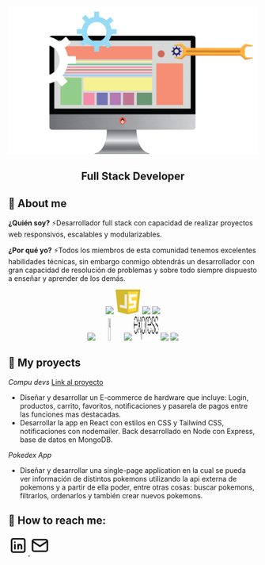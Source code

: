 
![My Name is Franco Coronel](./assets/webiste.gif)
<h2 align="center">
Full Stack Developer
</h2>

## :boy: About me
<p><b>¿Quién soy?</b> 
⚡️Desarrollador full stack con capacidad de realizar proyectos web responsivos, escalables y modularizables.

<b>¿Por qué yo?</b>
⚡️Todos los miembros de esta comunidad tenemos excelentes habilidades técnicas, sin embargo conmigo obtendrás un desarrollador con gran capacidad de resolución de problemas y sobre todo siempre dispuesto a enseñar y aprender de los demás.

<!-- <b>¿Mi historia laboral?</b>
⚡️.</p> -->

<p align="center">
  <img width="10%" src="https://www.vectorlogo.zone/logos/w3_html5/w3_html5-ar21.svg">
  <img width="10%" height="50px" src="https://github.com/AilinMacchia/AilinMacchia/blob/main/logos/javascript-1.svg">
  <img width="10%" src="https://www.vectorlogo.zone/logos/git-scm/git-scm-ar21.svg">
  <img width="10%" src="https://www.vectorlogo.zone/logos/getbootstrap/getbootstrap-ar21.svg">
  <br />
  <img width="10%" src="https://www.vectorlogo.zone/logos/reactjs/reactjs-ar21.svg">
  <img width="10%" height="45" src="https://cdn.worldvectorlogo.com/logos/redux.svg">
  <img width="10%" src="https://www.vectorlogo.zone/logos/nodejs/nodejs-ar21.svg">
  <img  width="10%" height="50px" src="https://github.com/AilinMacchia/AilinMacchia/blob/main/logos/expressjs.svg">
  <img width="10%" src="https://www.vectorlogo.zone/logos/postgresql/postgresql-ar21.svg">
  <img width="10%" src="https://www.vectorlogo.zone/logos/sequelizejs/sequelizejs-ar21.svg">
  <br />
</p>

## :pushpin: My proyects

*Compu devs* <a href="https://compudevs.vercel.app/"> Link al proyecto</a>

- Diseñar y desarrollar un E-commerce de hardware que incluye: Login, productos, carrito, favoritos, notificaciones y pasarela de pagos entre las funciones mas destacadas.
- Desarrollar la app en React con estilos en CSS y Tailwind CSS, notificaciones con nodemailer. Back desarrollado en Node con Express, base de datos en MongoDB.


 *Pokedex App*
<!-- <a href="https://pi-countries-ailinmacchia.vercel.app/"> Link al proyecto</a> -->

- Diseñar y desarrollar una single-page application en la cual se pueda ver información de distintos pokemons utilizando la api externa de pokemons y a partir de ella poder, entre otras cosas: buscar pokemons, filtrarlos, ordenarlos y también crear nuevos pokemons.



## :paperclip: How to reach me:
<span>
<a href="https://www.linkedin.com/in/franco-coronel-2b4505230/">
<svg xmlns="http://www.w3.org/2000/svg" class="icon icon-tabler icon-tabler-brand-linkedin" width="40" height="40" viewBox="0 0 24 24" stroke-width="2" stroke="currentColor" fill="none" stroke-linecap="round" stroke-linejoin="round">
   <path stroke="none" d="M0 0h24v24H0z" fill="none"></path>
   <rect x="4" y="4" width="16" height="16" rx="2"></rect>
   <line x1="8" y1="11" x2="8" y2="16"></line>
   <line x1="8" y1="8" x2="8" y2="8.01"></line>
   <line x1="12" y1="16" x2="12" y2="11"></line>
   <path d="M16 16v-3a2 2 0 0 0 -4 0"></path>
</svg>
</a>
<a href="mailto:francocoronelms169@gmail.com">
<svg xmlns="http://www.w3.org/2000/svg" class="icon icon-tabler icon-tabler-mail" width="40" height="40" viewBox="0 0 24 24" stroke-width="2" stroke="currentColor" fill="none" stroke-linecap="round" stroke-linejoin="round">
   <path stroke="none" d="M0 0h24v24H0z" fill="none"></path>
   <rect x="3" y="5" width="18" height="14" rx="2"></rect>
   <polyline points="3 7 12 13 21 7"></polyline>
</svg>
</a>
</span>